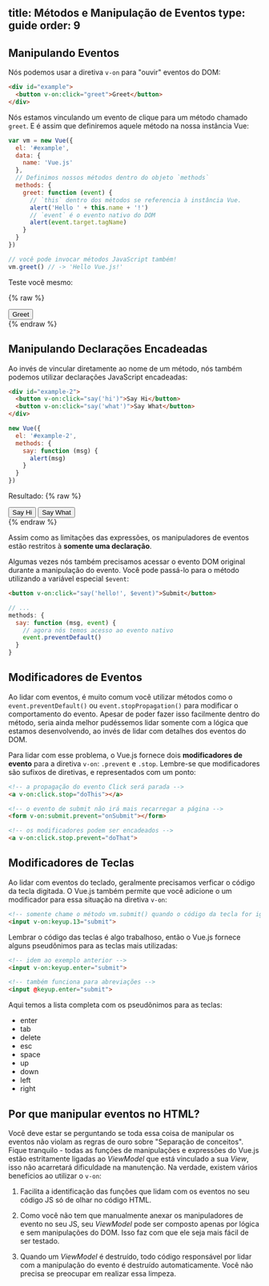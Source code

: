 title: Métodos e Manipulação de Eventos
type: guide
order: 9
---

## Manipulando Eventos

Nós podemos usar a diretiva `v-on` para "ouvir" eventos do DOM:

``` html
<div id="example">
  <button v-on:click="greet">Greet</button>
</div>
```

Nós estamos vinculando um evento de clique para um método chamado `greet`. E é assim que definiremos aquele método na nossa instância Vue:

``` js
var vm = new Vue({
  el: '#example',
  data: {
    name: 'Vue.js'
  },
  // Definimos nossos métodos dentro do objeto `methods`
  methods: {
    greet: function (event) {
      // `this` dentro dos métodos se referencia à instância Vue.
      alert('Hello ' + this.name + '!')
      // `event` é o evento nativo do DOM
      alert(event.target.tagName)
    }
  }
})

// você pode invocar métodos JavaScript também!
vm.greet() // -> 'Hello Vue.js!'
```

Teste você mesmo:

{% raw %}
<div id="example" class="demo">
  <button v-on:click="greet">Greet</button>
</div>
<script>
var vm = new Vue({
  el: '#example',
  data: {
    name: 'Vue.js'
  },
  // definindo um método dentro do objeto `methods`
  methods: {
    greet: function (event) {
      // `this` dentro de métodos aponta para a vm.
      alert('Hello ' + this.name + '!')
      // `event` é o evento nativo do DOM
      alert(event.target.tagName)
    }
  }
})
</script>
{% endraw %}

## Manipulando Declarações Encadeadas

Ao invés de vincular diretamente ao nome de um método, nós também podemos utilizar declarações JavaScript encadeadas:

``` html
<div id="example-2">
  <button v-on:click="say('hi')">Say Hi</button>
  <button v-on:click="say('what')">Say What</button>
</div>
```
``` js
new Vue({
  el: '#example-2',
  methods: {
    say: function (msg) {
      alert(msg)
    }
  }
})
```

Resultado:
{% raw %}
<div id="example-2" class="demo">
  <button v-on:click="say('hi')">Say Hi</button>
  <button v-on:click="say('what')">Say What</button>
</div>
<script>
new Vue({
  el: '#example-2',
  methods: {
    say: function (msg) {
      alert(msg)
    }
  }
})
</script>
{% endraw %}

Assim como as limitações das expressões, os manipuladores de eventos estão restritos à **somente uma declaração**.

Algumas vezes nós também precisamos acessar o evento DOM original durante a manipulação do evento. Você pode passá-lo para o método utilizando a variável especial `$event`:

``` html
<button v-on:click="say('hello!', $event)">Submit</button>
```

``` js
// ...
methods: {
  say: function (msg, event) {
    // agora nós temos acesso ao evento nativo
    event.preventDefault()
  }
}
```

## Modificadores de Eventos

Ao lidar com eventos, é muito comum você utilizar métodos como o `event.preventDefault()` ou `event.stopPropagation()` para modificar o comportamento do evento. Apesar de poder fazer isso facilmente dentro do método, seria ainda melhor pudéssemos lidar somente com a lógica que estamos desenvolvendo, ao invés de lidar com detalhes dos eventos do DOM.

Para lidar com esse problema, o Vue.js fornece dois **modificadores de evento** para a diretiva `v-on`: `.prevent` e `.stop`. Lembre-se que modificadores são sufixos de diretivas, e representados com um ponto:

``` html
<!-- a propagação do evento Click será parada -->
<a v-on:click.stop="doThis"></a>

<!-- o evento de submit não irá mais recarregar a página -->
<form v-on:submit.prevent="onSubmit"></form>

<!-- os modificadores podem ser encadeados -->
<a v-on:click.stop.prevent="doThat">
```

## Modificadores de Teclas

Ao lidar com eventos do teclado, geralmente precisamos verficar o código da tecla digitada. O Vue.js também permite que você adicione o um modificador para essa situação na diretiva `v-on`:

``` html
<!-- somente chame o método vm.submit() quando o código da tecla for igual a 13 -->
<input v-on:keyup.13="submit">
```

Lembrar o código das teclas é algo trabalhoso, então o Vue.js fornece alguns pseudônimos para as teclas mais utilizadas:

``` html
<!-- idem ao exemplo anterior -->
<input v-on:keyup.enter="submit">

<!-- também funciona para abreviações -->
<input @keyup.enter="submit">
```

Aqui temos a lista completa com os pseudõnimos para as teclas:

- enter
- tab
- delete
- esc
- space
- up
- down
- left
- right

## Por que manipular eventos no HTML?

Você deve estar se perguntando se toda essa coisa de manipular os eventos não violam as regras de ouro sobre "Separação de conceitos". Fique tranquilo - todas as funções de manipulações e expressões do Vue.js estão estritamente ligadas ao <i>ViewModel</i> que está vinculado a sua <i>View</i>, isso não acarretará dificuldade na manutenção. Na verdade, existem vários benefícios ao utilizar o `v-on`:

1. Facilita a identificação das funções que lidam com os eventos no seu código JS só de olhar no código HTML.

2. Como você não tem que manualmente anexar os manipuladores de evento no seu JS, seu <i>ViewModel</i> pode ser composto apenas por lógica e sem manipulações do DOM. Isso faz com que ele seja mais fácil de ser testado.

3. Quando um <i>ViewModel</i> é destruído, todo código responsável por lidar com a manipulação do evento é destruído automaticamente. Você não precisa se preocupar em realizar essa limpeza.

